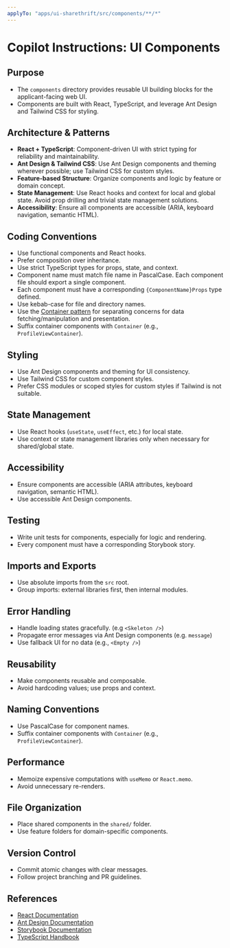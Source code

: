 ```yaml
---
applyTo: "apps/ui-sharethrift/src/components/**/*"
---
```

# Copilot Instructions: UI Components

## Purpose

- The `components` directory provides reusable UI building blocks for the applicant-facing web UI.
- Components are built with React, TypeScript, and leverage Ant Design and Tailwind CSS for styling.

## Architecture & Patterns

- **React + TypeScript**: Component-driven UI with strict typing for reliability and maintainability.
- **Ant Design & Tailwind CSS**: Use Ant Design components and theming wherever possible; use Tailwind CSS for custom styles.
- **Feature-based Structure**: Organize components and logic by feature or domain concept.
- **State Management**: Use React hooks and context for local and global state. Avoid prop drilling and trivial state management solutions.
- **Accessibility**: Ensure all components are accessible (ARIA, keyboard navigation, semantic HTML).

## Coding Conventions

- Use functional components and React hooks.
- Prefer composition over inheritance.
- Use strict TypeScript types for props, state, and context.
- Component name must match file name in PascalCase. Each component file should export a single component.
- Each component must have a corresponding `{ComponentName}Props` type defined.
- Use kebab-case for file and directory names.
- Use the [Container pattern](https://www.patterns.dev/react/presentational-container-pattern/) for separating concerns for data fetching/manipulation and presentation.
- Suffix container components with `Container` (e.g., `ProfileViewContainer`).

## Styling

- Use Ant Design components and theming for UI consistency.
- Use Tailwind CSS for custom component styles.
- Prefer CSS modules or scoped styles for custom styles if Tailwind is not suitable.

## State Management

- Use React hooks (`useState`, `useEffect`, etc.) for local state.
- Use context or state management libraries only when necessary for shared/global state.

## Accessibility

- Ensure components are accessible (ARIA attributes, keyboard navigation, semantic HTML).
- Use accessible Ant Design components.

## Testing

- Write unit tests for components, especially for logic and rendering.
- Every component must have a corresponding Storybook story.

## Imports and Exports

- Use absolute imports from the `src` root.
- Group imports: external libraries first, then internal modules.

## Error Handling

- Handle loading states gracefully. (e.g `<Skeleton />`)
- Propagate error messages via Ant Design components (e.g. `message`)
- Use fallback UI for no data (e.g., `<Empty />`)

## Reusability

- Make components reusable and composable.
- Avoid hardcoding values; use props and context.

## Naming Conventions

- Use PascalCase for component names.
- Suffix container components with `Container` (e.g., `ProfileViewContainer`).

## Performance

- Memoize expensive computations with `useMemo` or `React.memo`.
- Avoid unnecessary re-renders.

## File Organization

- Place shared components in the `shared/` folder.
- Use feature folders for domain-specific components.

## Version Control

- Commit atomic changes with clear messages.
- Follow project branching and PR guidelines.

## References

- [React Documentation](https://react.dev/)
- [Ant Design Documentation](https://ant.design/docs/react/introduce)
- [Storybook Documentation](https://storybook.js.org/docs/react/get-started/introduction)
- [TypeScript Handbook](https://www.typescriptlang.org/docs/)